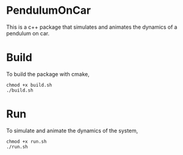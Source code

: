 # PendulumOnCar
This is a c++ package that simulates and animates the dynamics of a pendulum on car.

# Build
To build the package with cmake,
```
chmod +x build.sh
./build.sh
```

# Run
To simulate and animate the dynamics of the system,
```
chmod +x run.sh
./run.sh
```
